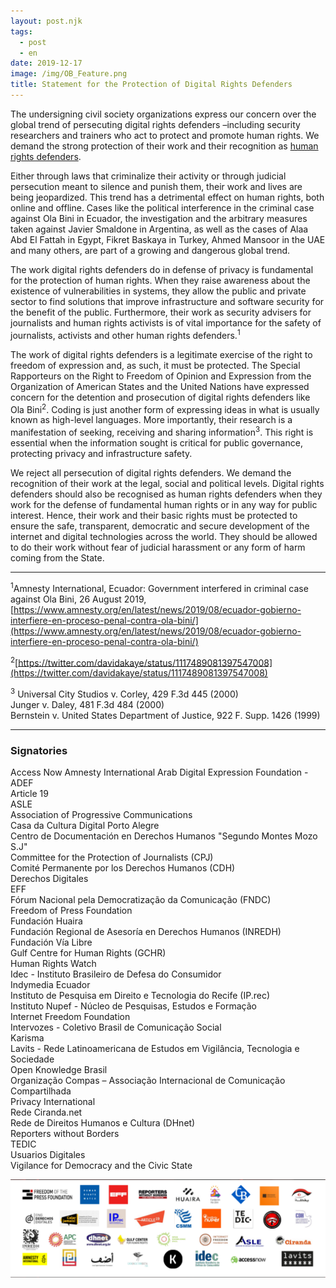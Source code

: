 ```yaml
---
layout: post.njk
tags:
  - post
  - en
date: 2019-12-17
image: /img/OB_Feature.png
title: Statement for the Protection of Digital Rights Defenders
---
```



The undersigning civil society organizations express our concern over the global trend of persecuting digital rights defenders –including security researchers and trainers who act to protect and promote human rights. We demand the strong protection of their work and their recognition as [human rights defenders](https://www.ohchr.org/en/issues/srhrdefenders/pages/defender.aspx). 

Either through laws that criminalize their activity or through judicial persecution meant to silence and punish them, their work and lives are being jeopardized. This trend has a detrimental effect on human rights, both online and offline. Cases like the political interference in the criminal case against Ola Bini in Ecuador, the investigation and the arbitrary measures taken against Javier Smaldone in Argentina, as well as the cases of Alaa Abd El Fattah in Egypt, Fikret Baskaya in Turkey, Ahmed Mansoor in the UAE and many others, are part of a growing and dangerous global trend. 

The work digital rights defenders do in defense of privacy is fundamental for the protection  of human rights. When they raise awareness about the existence of vulnerabilities in systems, they allow the public and private sector to find solutions that improve infrastructure and software security for the benefit of the public. Furthermore, their work as security advisers for journalists and human rights activists is of vital importance for the safety of journalists, activists and other human rights defenders.<sup>1</sup> 

The work of digital rights defenders is a legitimate exercise of the right to freedom of expression and, as such, it must be protected. The Special Rapporteurs on the Right to Freedom of Opinion and Expression from the Organization of American States and the United Nations have expressed concern for the detention and prosecution of digital rights defenders like Ola Bini<sup>2</sup>. Coding is just another form of expressing ideas in what is usually known as high-level languages. More importantly, their research is a manifestation of seeking, receiving and sharing information<sup>3</sup>. This right is essential when the information sought is critical for public governance, protecting privacy and infrastructure safety. 

We reject all persecution of digital rights defenders. We demand the recognition of their work at the legal, social and political levels. Digital rights defenders should also be recognised as human rights defenders when they work for the defense of fundamental human rights or in any way for public interest. Hence, their work and their basic rights must be protected to ensure the safe, transparent, democratic and secure development of the internet and digital technologies across the world. They should be allowed to do their work without fear of judicial harassment or any form of harm coming from the State.  

---
<sup>1</sup>Amnesty International, Ecuador: Government interfered in criminal case against Ola Bini, 26 August 2019, [https://www.amnesty.org/en/latest/news/2019/08/ecuador-gobierno-interfiere-en-proceso-penal-contra-ola-bini/](https://www.amnesty.org/en/latest/news/2019/08/ecuador-gobierno-interfiere-en-proceso-penal-contra-ola-bini/)

<sup>2</sup>[https://twitter.com/davidakaye/status/1117489081397547008](https://twitter.com/davidakaye/status/1117489081397547008)

<sup>3</sup> Universal City Studios v. Corley, 429 F.3d 445 (2000)   
   Junger v. Daley, 481 F.3d 484 (2000)  
   Bernstein v. United States Department of Justice, 922 F. Supp. 1426 (1999)  

---
### Signatories

Access Now
Amnesty International
Arab Digital Expression Foundation - ADEF  
Article 19  
ASLE  
Association of Progressive Communications  
Casa da Cultura Digital Porto Alegre  
Centro de Documentación en Derechos Humanos "Segundo Montes Mozo S.J"  
Committee for the Protection of Journalists (CPJ)  
Comité Permanente por los Derechos Humanos (CDH)  
Derechos Digitales  
EFF  
Fórum Nacional pela Democratização da Comunicação (FNDC)  
Freedom of Press Foundation  
Fundación Huaira  
Fundación Regional de Asesoría en Derechos Humanos (INREDH)  
Fundación Vía Libre  
Gulf Centre for Human Rights (GCHR)  
Human Rights Watch  
Idec - Instituto Brasileiro de Defesa do Consumidor  
Indymedia Ecuador  
Instituto de Pesquisa em Direito e Tecnologia do Recife (IP.rec)  
Instituto Nupef - Núcleo de Pesquisas, Estudos e Formação  
Internet Freedom Foundation  
Intervozes - Coletivo Brasil de Comunicação Social  
Karisma  
Lavits - Rede Latinoamericana de Estudos em Vigilância, Tecnologia e Sociedade  
Open Knowledge Brasil  
Organização Compas – Associação Internacional de Comunicação Compartilhada  
Privacy International  
Rede Ciranda.net  
Rede de Direitos Humanos e Cultura (DHnet)  
Reporters without Borders  
TEDIC  
Usuarios Digitales  
Vigilance for Democracy and the Civic State  

![OB_Logos](/img/OB_Logos.png)



